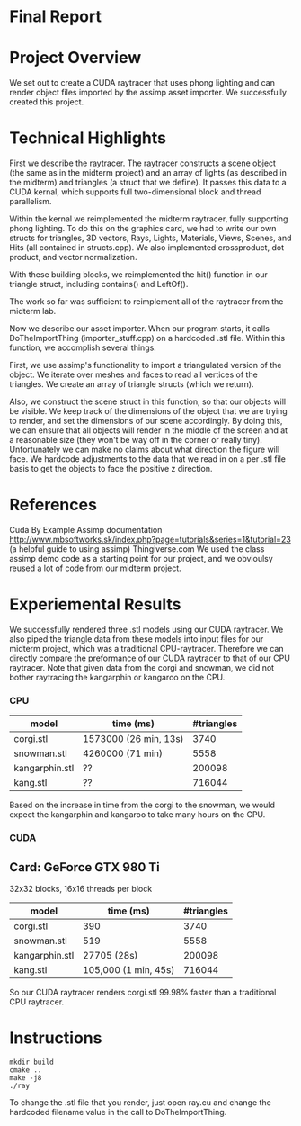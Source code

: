 # Final Report

# Project Overview

We set out to create a CUDA raytracer that uses phong lighting and can render object files imported by the assimp asset
importer. We successfully created this project.

# Technical Highlights

First we describe the raytracer. The raytracer constructs a scene object (the same as in the midterm project) and 
an array of lights (as described in the midterm) and triangles (a struct that we define). It passes this data to a CUDA
kernal, which supports full two-dimensional block and thread parallelism.

Within the kernal we reimplemented the midterm raytracer, fully supporting phong lighting. To do this on the graphics card,
we had to write our own structs for triangles, 3D vectors, Rays, Lights, Materials, Views, Scenes, and Hits (all contained
in structs.cpp). We also
implemented crossproduct, dot product, and vector normalization. 

With these building blocks, we reimplemented the hit() function in our triangle struct, including contains() and LeftOf().

The work so far was sufficient to reimplement all of the raytracer from the midterm lab.

Now we describe our asset importer. When our program starts, it calls DoTheImportThing (importer_stuff.cpp) 
on a hardcoded .stl file. Within this function, we accomplish several things.

First, we use assimp's functionality to import a triangulated version of the object. We iterate over meshes and faces
to read all vertices of the triangles. We create an array of triangle structs (which we return). 

Also, we construct the scene struct in this function, so that our objects will be visible. We keep track of the dimensions
of the object that we are trying to render, and set the dimensions of our scene accordingly. By doing this, we can ensure
that all objects will render in the middle of the screen and at a reasonable size (they won't be way off in the corner or 
really tiny). Unfortunately we can make no claims about what direction the figure will face. We hardcode adjustments to the
data that we read in on a per .stl file basis to get the objects to face the positive z direction. 

# References

Cuda By Example
Assimp documentation
http://www.mbsoftworks.sk/index.php?page=tutorials&series=1&tutorial=23 (a helpful guide to using assimp)
Thingiverse.com
We used the class assimp demo code as a starting point for our project, and we obvioulsy reused a lot of code
from our midterm project. 






# Experiemental Results

We successfully rendered three .stl models using our CUDA raytracer. We also piped the triangle data from
these models into input files for our midterm project, which was a traditional CPU-raytracer. Therefore we can
directly compare the preformance of our CUDA raytracer to that of our CPU raytracer. Note that given data from
the corgi and snowman, we did not bother raytracing the kangarphin or kangaroo on the CPU. 

### CPU
| model | time (ms) |  #triangles |
|--------|------| -----|
| corgi.stl |  1573000 (26 min, 13s)   |  3740 |
| snowman.stl |  4260000 (71 min)  | 5558  |
| kangarphin.stl | ?? | 200098 |
| kang.stl |  ?? | 716044 |

Based on the increase in time from the corgi to the snowman, we would expect the kangarphin and kangaroo to take many hours on the CPU.

### CUDA

## Card: GeForce GTX 980 Ti
32x32 blocks, 16x16 threads per block

| model | time (ms) |  #triangles |
|--------|------| -----|
| corgi.stl |   390  | 3740 |
| snowman.stl | 519 | 5558 |
| kangarphin.stl | 27705 (28s) | 200098 |
| kang.stl |   105,000 (1 min, 45s) | 716044 |

So our CUDA raytracer renders corgi.stl 99.98% faster than a traditional CPU raytracer.  

# Instructions
    mkdir build      
    cmake ..    
    make -j8 
    ./ray
To change the .stl file that you render, just open ray.cu and change the hardcoded filename value in the call
to DoTheImportThing. 

